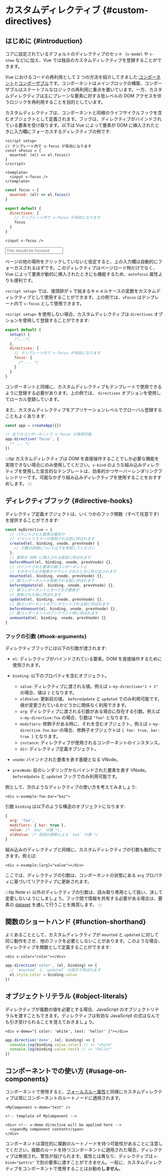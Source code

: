 # カスタムディレクティブ {#custom-directives}

<script setup>
const vFocus = {
  mounted: el => {
    el.focus()
  }
}
</script>

## はじめに {#introduction}

コアに設定されているデフォルトのディレクティブのセット（`v-model` や `v-show` など)に加え、Vue では独自のカスタムディレクティブを登録することができます。

Vue におけるコードの再利用として 2 つの方法を紹介してきました:[コンポーネント](/guide/essentials/component-basics)と[コンポーザブル](./composables)です。コンポーネントはメインブロックの構築、コンポーザブルはステートフルなロジックの再利用に重点を置いています。一方、カスタムディレクティブは主にプレーンな要素に対する低レベルの DOM アクセスを伴うロジックを再利用することを目的としています。

カスタムディレクティブは、コンポーネントと同様のライフサイクルフックを含むオブジェクトとして定義されます。フックは、ディレクティブがバインドされている要素を受け取ります。以下は Vue によって要素が DOM に挿入されたときに入力欄にフォーカスするディレクティブの例です:

<div class="composition-api">

```vue
<script setup>
// テンプレート内で v-focus が有効になります
const vFocus = {
  mounted: (el) => el.focus()
}
</script>

<template>
  <input v-focus />
</template>
```

</div>

<div class="options-api">

```js
const focus = {
  mounted: (el) => el.focus()
}

export default {
  directives: {
    // テンプレート内で v-focus が有効になります
    focus
  }
}
```

```vue-html
<input v-focus />
```

</div>

<div class="demo">
  <input v-focus placeholder="This should be focused" />
</div>

ページの他の場所をクリックしていないと仮定すると、上の入力欄は自動的にフォーカスされるはずです。このディレクティブはページロード時だけでなく、Vue によって要素が動的に挿入されたときにも機能するため、`autofocus` 属性よりも便利です。

<div class="composition-api">

`<script setup>` では、接頭辞が `v` で始まるキャメルケースの変数をカスタムディレクティブとして使用することができます。上の例では、`vFocus` はテンプレート内で `v-focus` として使用できます。

`<script setup>` を使用しない場合、カスタムディレクティブは `directives` オプションを使用して登録することができます:

```js
export default {
  setup() {
    /*...*/
  },
  directives: {
    // テンプレート内で v-focus が有効になります
    focus: {
      /* ... */
    }
  }
}
```

</div>

<div class="options-api">

コンポーネントと同様に、カスタムディレクティブもテンプレートで使用できるように登録する必要があります。上の例では、 `directives` オプションを使用してローカル登録しています。

</div>

また、カスタムディレクティブをアプリケーションレベルでグローバル登録することもよくあります:

```js
const app = createApp({})

// 全てのコンポーネントで v-focus が使用可能
app.directive('focus', {
  /* ... */
})
```

:::tip
カスタムディレクティブは DOM を直接操作することでしか必要な機能を実現できない場合にのみ使用してください。`v-bind` のような組み込みディレクティブを使用した宣言的なテンプレートは、効率的かつサーバーレンダリングフレンドリーです。可能なかぎり組み込みディレクティブを使用することをおすすめします。
:::

## ディレクティブフック {#directive-hooks}

ディレクティブ定義オブジェクトは、いくつかのフック関数（すべて任意です）を提供することができます:

```js
const myDirective = {
  // バインドされた要素の属性や
  // イベントリスナーが適用される前に呼ばれます
  created(el, binding, vnode, prevVnode) {
    // 引数の詳細については下を参照してください
  },
  // 要素が DOM に挿入される直前に呼ばれます
  beforeMount(el, binding, vnode, prevVnode) {},
  // バインドされた要素の親コンポーネントと
  // そのすべての子要素がマウントされたときに呼び出されます
  mounted(el, binding, vnode, prevVnode) {},
  // 親コンポーネントが更新される前に呼ばれます
  beforeUpdate(el, binding, vnode, prevVnode) {},
  // 親コンポーネントとすべての子要素が
  // 更新された後に呼ばれます
  updated(el, binding, vnode, prevVnode) {},
  // 親コンポーネントがアンマウントされる前に呼ばれます
  beforeUnmount(el, binding, vnode, prevVnode) {},
  // 親コンポーネントのアンマウント時に呼ばれます
  unmounted(el, binding, vnode, prevVnode) {}
}
```

### フックの引数 {#hook-arguments}

ディレクティブフックには以下の引数が渡されます:

- `el`: ディレクティブがバインドされている要素。DOM を直接操作するために使用されます。

- `binding`: 以下のプロパティを含むオブジェクト。

  - `value`: ディレクティブに渡される値。例えば `v-my-directive="1 + 1"` の場合、値は `2` となります。
  - `oldValue`: 更新前の値。 `beforeUpdate` と `updated` でのみ利用可能です。値が変更されているかどうかに関係なく利用できます。
  - `arg`: ディレクティブに渡される引数がある場合に存在する引数。例えば `v-my-directive:foo` の場合、引数は `"foo"` となります。
  - `modifiers`: 修飾子がある時に、それを含むオブジェクト。例えば `v-my-directive.foo.bar` の場合、修飾子オブジェクトは `{ foo: true, bar: true }` となります。
  - `instance`: ディレクティブが使用されるコンポーネントのインスタンス。
  - `dir`: ディレクティブ定義オブジェクト。

- `vnode`: バインドされた要素を表す基礎となる VNode。
- `prevNode`: 前のレンダリングからバインドされた要素を表す VNode。`beforeUpdate` と `updated` フックでのみ利用可能です。

例として、次のようなディレクティブの使い方を考えてみましょう:

```vue-html
<div v-example:foo.bar="baz">
```

引数 `binding` は以下のような構造のオブジェクトになります:

```js
{
  arg: 'foo',
  modifiers: { bar: true },
  value: /* `baz` の値 */,
  oldValue: /* 前回の更新による `baz` の値 */
}
```

組み込みのディレクティブと同様に、カスタムディレクティブの引数も動的にできます。例えば:

```vue-html
<div v-example:[arg]="value"></div>
```

ここでは、ディレクティブの引数は、コンポーネントの状態にある `arg` プロパティに基づいてリアクティブに更新されます。

:::tip Note
`el` 以外のディレクティブの引数は、読み取り専用として扱い、決して変更しないようにしましょう。フック間で情報を共有する必要がある場合は、要素の [dataset](https://developer.mozilla.org/ja/docs/Web/API/HTMLElement/dataset) を通して行うことを推奨します。
:::

## 関数のショートハンド {#function-shorthand}

よくあることとして、カスタムディレクティブが `mounted` と `updated` に対して同じ動作をさせ、他のフックを必要としないことがあります。このような場合、ディレクティブを関数として定義することができます:

```vue-html
<div v-color="color"></div>
```

```js
app.directive('color', (el, binding) => {
  // `mounted` と `updated` の両方で呼ばれます
  el.style.color = binding.value
})
```

## オブジェクトリテラル {#object-literals}

ディレクティブが複数の値を必要とする場合、JavaScript のオブジェクトリテラルを渡すこともできます。ディレクティブは有効な JavaScript の式はなんでも引き受けられることを覚えておきましょう。

```vue-html
<div v-demo="{ color: 'white', text: 'hello!' }"></div>
```

```js
app.directive('demo', (el, binding) => {
  console.log(binding.value.color) // => "white"
  console.log(binding.value.text) // => "hello!"
})
```

## コンポーネントでの使い方 {#usage-on-components}

コンポーネントで使用すると、[フォールスルー属性](/guide/components/attrs)と同様にカスタムディレクティブは常にコンポーネントのルートノードに適用されます。

```vue-html
<MyComponent v-demo="test" />
```

```vue-html
<!-- template of MyComponent -->

<div> <!-- v-demo directive will be applied here -->
  <span>My component content</span>
</div>
```

コンポーネントは潜在的に複数のルートノードを持つ可能性があることに注意してください。複数のルートを持つコンポーネントに適用された場合、ディレクティブは無視され、警告が投げられます。属性とは異なり、ディレクティブは `v-bind="$attrs"` で別の要素に渡すことができません。一般に、カスタムディレクティブをコンポーネントで使用することはお勧め**しません**。

